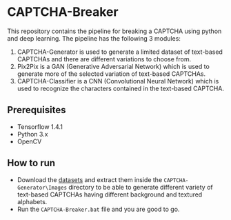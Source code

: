 # CAPTCHA-Breaker
This repository contains the pipeline for breaking a CAPTCHA using python and deep learning. The pipeline has the following 3 modules:
1) CAPTCHA-Generator is used to generate a limited dataset of text-based CAPTCHAs and there are different variations to choose from.
2) Pix2Pix is a GAN (Generative Adversarial Network) which is used to generate more of the selected variation of text-based CAPTCHAs.
3) CAPTCHA-Classifier is a CNN (Convolutional Neural Network) which is used to recognize the characters contained in the text-based CAPTCHA.

## Prerequisites
- Tensorflow 1.4.1
- Python 3.x
- OpenCV

## How to run
- Download the [datasets](https://drive.google.com/open?id=1apPR2mOzGvuu0u8mxooBY0LkCTaLdFFX) and extract them inside the `CAPTCHA-Generator\Images` directory to be able to generate different variety of text-based CAPTCHAs having different background and textured alphabets.
- Run the `CAPTCHA-Breaker.bat` file and you are good to go.
